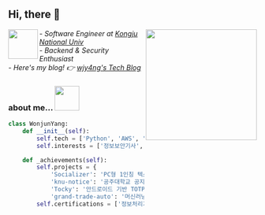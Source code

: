 ## Hi, there 👋
<img align='right' src="https://github.com/user-attachments/assets/afba7ec7-2266-4aa0-bced-66571f515c0f" width="225">
<img align='left' src="https://github.com/user-attachments/assets/ae43f73b-0681-4e3c-8f6f-51f5b4bce7b5" width="60">

*- Software Engineer at <a href="https://www.kongju.ac.kr/KNU/index.do">Kongju National Univ</a>*<br>
*- Backend & Security Enthusiast*<br>
*- Here's my blog! 👉 <a href="https://wjy4ng.github.io/">wjy4ng's Tech Blog</a>*<br>


### about me... <img src="https://media.giphy.com/media/mGcNjsfWAjY5AEZNw6/giphy.gif" width="50">
```python
class WonjunYang:
    def __init__(self):
		self.tech = ['Python', 'AWS', 'Django']
		self.interests = ['정보보안기사', 'BlackArch Linux']

    def _achievements(self):
		self.projects = {
	    	'Socializer': 'PC형 1인칭 텍스트 어드벤쳐 게임 팀프로젝트 UI 디자인',
	    	'knu-notice': '공주대학교 공지사항 알림 서비스',
	    	'Tocky': '안드로이드 기반 TOTP (Time-based One-Time Password) 관리자 앱',
	    	'grand-trade-auto': '머신러닝 기반 중고차 가격 예측 서비스'}
		self.certifications = ['정보처리기사', '컴활1급']
```

